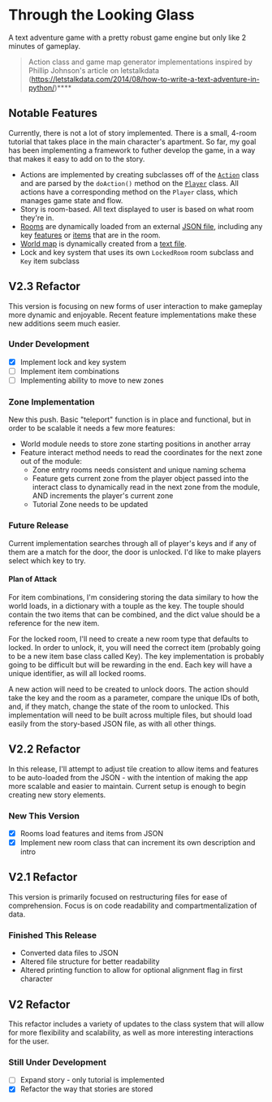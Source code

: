 # Through the Looking Glass

A text adventure game with a pretty robust game engine but only like 2 minutes of gameplay.

> Action class and game map generator implementations inspired by Phillip Johnson's article on letstalkdata (https://letstalkdata.com/2014/08/how-to-write-a-text-adventure-in-python/)****

## Notable Features

Currently, there is not a lot of story implemented. There is a small, 4-room tutorial that takes place in the main character's apartment. So far, my goal has been implementing a framework to futher develop the game, in a way that makes it easy to add on to the story.

* Actions are implemented by creating subclasses off of the [`Action`](./textadventure/actions.py) class and are parsed by the `doAction()` method on the [`Player`](./textadventure/player.py) class. All actions have a corresponding method on the `Player` class, which manages game state and flow.
* Story is room-based. All text displayed to user is based on what room they're in.
* [Rooms](./textadventure/tiles.py) are dynamically loaded from an external [JSON file](./data/story.json), including any key [features](./textadventure/features.py) or [items](./textadventure/items.py) that are in the room.
* [World map](./textadventure/world.py) is dynamically created from a [text file](./data/map.txt).
* Lock and key system that uses its own `LockedRoom` room subclass and `Key` item subclass

## V2.3 Refactor

This version is focusing on new forms of user interaction to make gameplay more dynamic and enjoyable. Recent feature implementations make these new additions seem much easier.

### Under Development

* [x] Implement lock and key system
* [ ] Implement item combinations
* [ ] Implementing ability to move to new zones

### Zone Implementation

New this push. Basic "teleport" function is in place and functional, but in order to be scalable it needs a few more features:

* World module needs to store zone starting positions in another array
* Feature interact method needs to read the coordinates for the next zone out of the module:
  * Zone entry rooms needs consistent and unique naming schema
  * Feature gets current zone from the player object passed into the interact class to dynamically read in the next zone from the module, AND increments the player's current zone
  * Tutorial Zone needs to be updated

### Future Release

Current implementation searches through all of player's keys and if any of them are a match for the door, the door is unlocked. I'd like to make players select which key to try.

#### Plan of Attack

For item combinations, I'm considering storing the data similary to how the world loads, in a dictionary with a touple as the key. The touple should contain the two items that can be combined, and the dict value should be a reference for the new item.

For the locked room, I'll need to create a new room type that defaults to locked. In order to unlock, it, you will need the correct item (probably going to be a new item base class called Key). The key implementation is probably going to be difficult but will be rewarding in the end. Each key will have a unique identifier, as will all locked rooms.

A new action will need to be created to unlock doors. The action should take the key and the room as a parameter, compare the unique IDs of both, and, if they match, change the state of the room to unlocked. This implementation will need to be built across multiple files, but should load easily from the story-based JSON file, as with all other things.

## V2.2 Refactor

In this release, I'll attempt to adjust tile creation to allow items and features to be auto-loaded from the JSON - with the intention of making the app more scalable and easier to maintain. Current setup is enough to begin creating new story elements.

### New This Version

* [x] Rooms load features and items from JSON
* [x] Implement new room class that can increment its own description and intro

## V2.1 Refactor

This version is primarily focused on restructuring files for ease of comprehension. Focus is on code readability and compartmentalization of data.

### Finished This Release

* Converted data files to JSON
* Altered file structure for better readability
* Altered printing function to allow for optional alignment flag in first character

## V2 Refactor

This refactor includes a variety of updates to the class system that will allow for more flexibility and scalability, as well as more interesting interactions for the user.

### Still Under Development

* [ ] Expand story - only tutorial is implemented
* [x] Refactor the way that stories are stored
